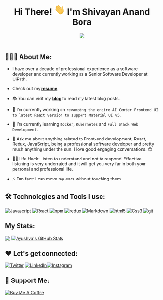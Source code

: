 <h1 align="center">Hi There! <img src="https://raw.githubusercontent.com/ABSphreak/ABSphreak/master/gifs/Hi.gif" height="35px" /> I'm Shivayan Anand Bora</h1>

<!--
**shivayan-bora/shivayan-bora** is a ✨ _special_ ✨ repository because its `README.md` (this file) appears on your GitHub profile.
Here are some ideas to get you started: -->

<div align="center">
  <img src ="https://pbs.twimg.com/profile_banners/266143917/1614525436/1500x500" />
  
</div>
 
 <br/>

## 👨🏻‍💻 About Me:
- I have over a decade of professional experience as a software developer and currently working as a Senior Software Developer at UiPath. 

- Check out my **[resume](https://www.dropbox.com/s/18bjuj8rnqgn2uk/Shivayan_Bora_Senior_Software_Developer_Reactjs_10YOE.pdf?dl=0)**.

- 📚 You can visit my **[blog](https://shivayanbora.hashnode.dev/)** to read my latest blog posts.

- 🔭 I’m currently working on `revamping the entire AI Center Frontend UI to latest React version to support Material UI v5`.

- 🌱 I’m currently learning `Docker`, `Kubernetes` and `Full Stack Web Development`.

- 💬 Ask me about anything related to Front-end development, React, Redux, JavaScript, being a professional software developer and pretty much anything under the sun. I love good engaging conversations. 😊

- 👨‍💻 Life Hack: Listen to understand and not to respond. Effective listening is very underrated and it will get you very far in both your personal and professional life.

- ⚡ Fun fact: I can move my ears without touching them.

## 🛠️ Technologies and Tools I use:

<p>
<img alt="Javascript" src="https://img.shields.io/badge/JavaScript-323330?style=for-the-badge&logo=javascript&logoColor=F7DF1E"  height="25px"/>
<img alt="React" src="https://img.shields.io/badge/React-20232A?style=for-the-badge&logo=react&logoColor=61DAFB" height="25px"/>
<!-- <img alt="NextJs" src="https://img.shields.io/badge/Next-black?style=for-the-badge&logo=next.js&logoColor=white" height="25px"/> -->
<img alt="npm" src="https://img.shields.io/badge/NPM-%23000000.svg?style=for-the-badge&logo=npm&logoColor=white" height="25px"/>
<img alt="redux" src="https://img.shields.io/badge/-Redux-764ABC?style=flat-square&logo=redux&logoColor=white" height="25px"/>
<!-- <img alt="Tailwidcss" src="https://img.shields.io/badge/Tailwind_CSS-38B2AC?style=for-the-badge&logo=tailwind-css&logoColor=white" height="25px"/> -->
<!-- <img alt="Python" src="https://img.shields.io/badge/Python-14354C?style=for-the-badge&logo=python&logoColor=white" height="25px"/> -->
<img alt="Markdown" src="https://img.shields.io/badge/Markdown-000000?style=for-the-badge&logo=markdown&logoColor=white"  height="25px"/>
<img alt="html5" src="https://img.shields.io/badge/HTML5-E34F26?style=for-the-badge&logo=html5&logoColor=white" height="25px"/>
<img alt="Css3" src="https://img.shields.io/badge/CSS3-1572B6?style=for-the-badge&logo=css3&logoColor=white" height="25px"/>
<img alt="git" src="https://img.shields.io/badge/-Git-F05032?style=flat-square&logo=git&logoColor=white" height="25px"/>
</p>

## My Stats:

<a href="https://github.com/shivayan-bora/shivayan-bora">
  <img align="center" src="https://github-readme-stats.vercel.app/api/top-langs/?username=shivayan-bora&hide=java,html,tex&title_color=ffffff&text_color=c9cacc&icon_color=2bbc8a&bg_color=1d1f21&langs_count=3" />
</a>
<a href="https://github.com/shivayan-bora/shivayan-bora">
  <img align="center" src="https://github-readme-stats.vercel.app/api?username=shivayan-bora&show_icons=true&line_height=27&count_private=true&title_color=ffffff&text_color=c9cacc&icon_color=2bbc8a&bg_color=1d1f21" alt="Ayushya's GitHub Stats" />
</a>

## ❤️ Let's get connected:

<p><a href="https://twitter.com/shivayanbora" target="_blank"><img alt="Twitter" src="https://img.shields.io/badge/twitter-%231DA1F2.svg?&style=for-the-badge&logo=twitter&logoColor=white"  height="30px"/></a> <a href="https://www.linkedin.com/in/shivayan-bora/" target="_blank"><img alt="LinkedIn" src="https://img.shields.io/badge/linkedin-%230077B5.svg?&style=for-the-badge&logo=linkedin&logoColor=white"  height="30px"/></a><a href="https://www.instagram.com/shivayanbora/" target="_blank"><img alt="Instagram" src="https://img.shields.io/badge/Instagram-E4405F?style=for-the-badge&logo=instagram&logoColor=white"  height="30px"/></a>
</p>

## 🤝 Support Me:

<a href="https://www.buymeacoffee.com/borashivayQ" target="_blank"><img src="https://cdn.buymeacoffee.com/buttons/v2/default-violet.png" alt="Buy Me A Coffee" height="60px" width="200px"></a>

<!-- ## 📊 My GitHub Data:

<div align="center">
  <img align="center" src="https://github-readme-stats.anuraghazra1.vercel.app/api?username=shivayan-bora&show_icons=true" />
  <img align="center" src="https://github-readme-streak-stats.herokuapp.com/?user=shivayan-bora&" alt="soumyajit" />
</div> -->
